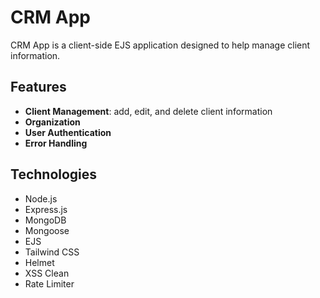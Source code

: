 # CRM App

CRM App is a client-side EJS application designed to help manage client information.

## Features

 * __Client Management__: add, edit, and delete client information
 * __Organization__
 * __User Authentication__
 * __Error Handling__

## Technologies

 * Node.js
 * Express.js
 * MongoDB
 * Mongoose
 * EJS
 * Tailwind CSS
 * Helmet
 * XSS Clean
 * Rate Limiter